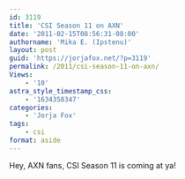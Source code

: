 ```yaml
---
id: 3119
title: 'CSI Season 11 on AXN'
date: '2011-02-15T08:56:31-08:00'
authorname: 'Mika E. (Ipstenu)'
layout: post
guid: 'https://jorjafox.net/?p=3119'
permalink: /2011/csi-season-11-on-axn/
Views:
    - '10'
astra_style_timestamp_css:
    - '1634358347'
categories:
    - 'Jorja Fox'
tags:
    - csi
format: aside
---
```


Hey, AXN fans, CSI Season 11 is coming at ya!
